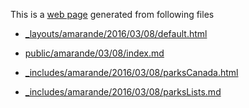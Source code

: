 
This is a [web page](http://bigdata-mindstorms.github.io/jekyll-playground/public/amarande/03/08/index.html) generated from following files


- [_layouts/amarande/2016/03/08/default.html](https://github.com/bigdata-mindstorms/jekyll-playground/blob/gh-pages/_layouts/amarande/2016/03/08/default.html)

- [public/amarande/03/08/index.md](https://github.com/bigdata-mindstorms/jekyll-playground/blob/gh-pages/public/amarande/03/08/index.md)

- [_includes/amarande/2016/03/08/parksCanada.html](https://github.com/bigdata-mindstorms/jekyll-playground/blob/gh-pages/_includes/amarande/2016/03/08/parksCanada.html)

- [_includes/amarande/2016/03/08/parksLists.md](https://github.com/bigdata-mindstorms/jekyll-playground/blob/gh-pages/_includes/amarande/2016/03/08/parksList.md)

